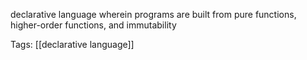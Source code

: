 declarative language wherein programs are built from pure functions, higher-order functions, and immutability

Tags: [[declarative language]]